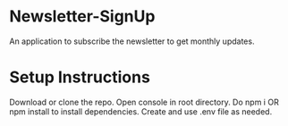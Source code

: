 # Newsletter-SignUp
An application to subscribe the newsletter to get monthly updates.

# Setup Instructions
Download or clone the repo.
Open console in root directory.
Do npm i OR npm install to install dependencies.
Create and use .env file as needed.
